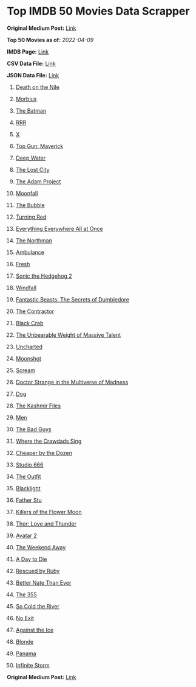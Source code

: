 # Top IMDB 50 Movies Data Scrapper

**Original Medium Post:** [Link](https://medium.com/@nishantsahoo/which-movie-should-i-watch-5c83a3c0f5b1) 

**Top 50 Movies as of:** _2022-04-09_

**IMDB Page:** [Link](http://www.imdb.com/search/title?release_date=2022,2022&title_type=feature)

**CSV Data File:** [Link](/Data/data.csv)

**JSON Data File:** [Link](/Data/data.json)

1. [Death on the Nile](https://www.imdb.com/title/tt7657566/?ref_=adv_li_tt)

2. [Morbius](https://www.imdb.com/title/tt5108870/?ref_=adv_li_tt)

3. [The Batman](https://www.imdb.com/title/tt1877830/?ref_=adv_li_tt)

4. [RRR](https://www.imdb.com/title/tt8178634/?ref_=adv_li_tt)

5. [X](https://www.imdb.com/title/tt13560574/?ref_=adv_li_tt)

6. [Top Gun: Maverick](https://www.imdb.com/title/tt1745960/?ref_=adv_li_tt)

7. [Deep Water](https://www.imdb.com/title/tt2180339/?ref_=adv_li_tt)

8. [The Lost City](https://www.imdb.com/title/tt13320622/?ref_=adv_li_tt)

9. [The Adam Project](https://www.imdb.com/title/tt2463208/?ref_=adv_li_tt)

10. [Moonfall](https://www.imdb.com/title/tt5834426/?ref_=adv_li_tt)

11. [The Bubble](https://www.imdb.com/title/tt13610562/?ref_=adv_li_tt)

12. [Turning Red](https://www.imdb.com/title/tt8097030/?ref_=adv_li_tt)

13. [Everything Everywhere All at Once](https://www.imdb.com/title/tt6710474/?ref_=adv_li_tt)

14. [The Northman](https://www.imdb.com/title/tt11138512/?ref_=adv_li_tt)

15. [Ambulance](https://www.imdb.com/title/tt4998632/?ref_=adv_li_tt)

16. [Fresh](https://www.imdb.com/title/tt13403046/?ref_=adv_li_tt)

17. [Sonic the Hedgehog 2](https://www.imdb.com/title/tt12412888/?ref_=adv_li_tt)

18. [Windfall](https://www.imdb.com/title/tt15033192/?ref_=adv_li_tt)

19. [Fantastic Beasts: The Secrets of Dumbledore](https://www.imdb.com/title/tt4123432/?ref_=adv_li_tt)

20. [The Contractor](https://www.imdb.com/title/tt10323676/?ref_=adv_li_tt)

21. [Black Crab](https://www.imdb.com/title/tt6708668/?ref_=adv_li_tt)

22. [The Unbearable Weight of Massive Talent](https://www.imdb.com/title/tt11291274/?ref_=adv_li_tt)

23. [Uncharted](https://www.imdb.com/title/tt1464335/?ref_=adv_li_tt)

24. [Moonshot](https://www.imdb.com/title/tt12585076/?ref_=adv_li_tt)

25. [Scream](https://www.imdb.com/title/tt11245972/?ref_=adv_li_tt)

26. [Doctor Strange in the Multiverse of Madness](https://www.imdb.com/title/tt9419884/?ref_=adv_li_tt)

27. [Dog](https://www.imdb.com/title/tt11252248/?ref_=adv_li_tt)

28. [The Kashmir Files](https://www.imdb.com/title/tt10811166/?ref_=adv_li_tt)

29. [Men](https://www.imdb.com/title/tt13841850/?ref_=adv_li_tt)

30. [The Bad Guys](https://www.imdb.com/title/tt8115900/?ref_=adv_li_tt)

31. [Where the Crawdads Sing](https://www.imdb.com/title/tt9411972/?ref_=adv_li_tt)

32. [Cheaper by the Dozen](https://www.imdb.com/title/tt6705162/?ref_=adv_li_tt)

33. [Studio 666](https://www.imdb.com/title/tt15374070/?ref_=adv_li_tt)

34. [The Outfit](https://www.imdb.com/title/tt14114802/?ref_=adv_li_tt)

35. [Blacklight](https://www.imdb.com/title/tt14060094/?ref_=adv_li_tt)

36. [Father Stu](https://www.imdb.com/title/tt14439896/?ref_=adv_li_tt)

37. [Killers of the Flower Moon](https://www.imdb.com/title/tt5537002/?ref_=adv_li_tt)

38. [Thor: Love and Thunder](https://www.imdb.com/title/tt10648342/?ref_=adv_li_tt)

39. [Avatar 2](https://www.imdb.com/title/tt1630029/?ref_=adv_li_tt)

40. [The Weekend Away](https://www.imdb.com/title/tt14817272/?ref_=adv_li_tt)

41. [A Day to Die](https://www.imdb.com/title/tt14412366/?ref_=adv_li_tt)

42. [Rescued by Ruby](https://www.imdb.com/title/tt11278476/?ref_=adv_li_tt)

43. [Better Nate Than Ever](https://www.imdb.com/title/tt14696284/?ref_=adv_li_tt)

44. [The 355](https://www.imdb.com/title/tt8356942/?ref_=adv_li_tt)

45. [So Cold the River](https://www.imdb.com/title/tt2184390/?ref_=adv_li_tt)

46. [No Exit](https://www.imdb.com/title/tt7550014/?ref_=adv_li_tt)

47. [Against the Ice](https://www.imdb.com/title/tt13873302/?ref_=adv_li_tt)

48. [Blonde](https://www.imdb.com/title/tt1655389/?ref_=adv_li_tt)

49. [Panama](https://www.imdb.com/title/tt4029412/?ref_=adv_li_tt)

50. [Infinite Storm](https://www.imdb.com/title/tt14060232/?ref_=adv_li_tt)

**Original Medium Post:** [Link](https://medium.com/@nishantsahoo/which-movie-should-i-watch-5c83a3c0f5b1) 
